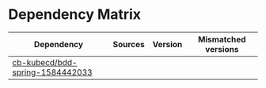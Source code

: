 # Dependency Matrix

Dependency | Sources | Version | Mismatched versions
---------- | ------- | ------- | -------------------
[cb-kubecd/bdd-spring-1584442033](https://github.com/cb-kubecd/bdd-spring-1584442033.git) |  | []() | 
